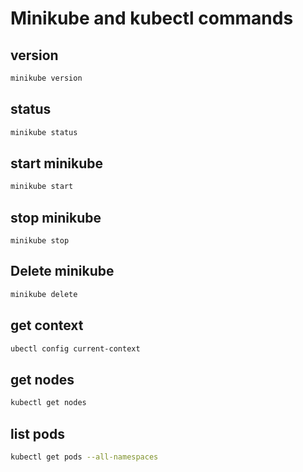 # Minikube and kubectl commands

## version
```bash
minikube version
```

## status
```bash
minikube status
```

## start minikube
```bash
minikube start
```

## stop minikube
```
minikube stop
```

## Delete minikube
```bash
minikube delete
```

## get context
```bash
ubectl config current-context
```

## get nodes
```bash
kubectl get nodes
```

## list pods
```bash
kubectl get pods --all-namespaces
```